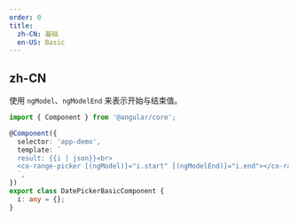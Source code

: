 ```yaml
---
order: 0
title:
  zh-CN: 基础
  en-US: Basic
---
```


## zh-CN

使用 `ngModel`、`ngModelEnd` 来表示开始与结束值。


```ts
import { Component } from '@angular/core';

@Component({
  selector: 'app-demo',
  template: `
  result: {{i | json}}<br>
  <co-range-picker [(ngModel)]="i.start" [(ngModelEnd)]="i.end"></co-range-picker>
  `,
})
export class DatePickerBasicComponent {
  i: any = {};
}
```
